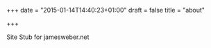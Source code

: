 +++
date = "2015-01-14T14:40:23+01:00"
draft = false
title = "about"

+++

Site Stub for jamesweber.net
